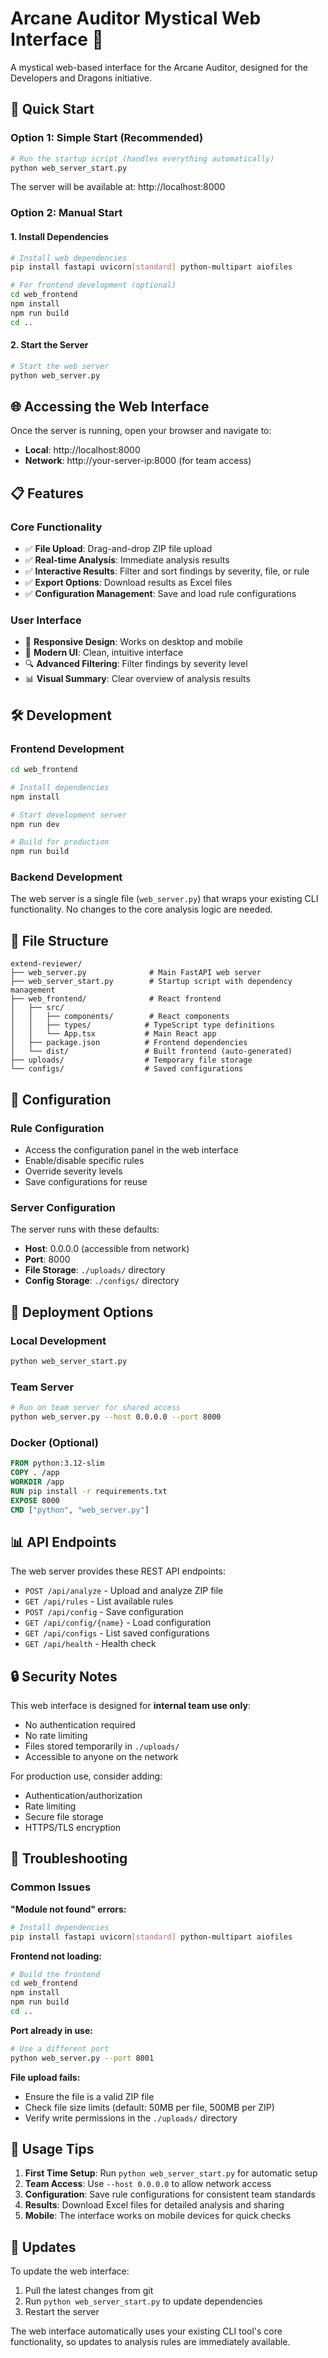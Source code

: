 # Arcane Auditor Mystical Web Interface 🔮

A mystical web-based interface for the Arcane Auditor, designed for the Developers and Dragons initiative.

## 🚀 Quick Start

### Option 1: Simple Start (Recommended)
```bash
# Run the startup script (handles everything automatically)
python web_server_start.py
```

The server will be available at: http://localhost:8000

### Option 2: Manual Start

#### 1. Install Dependencies
```bash
# Install web dependencies
pip install fastapi uvicorn[standard] python-multipart aiofiles

# For frontend development (optional)
cd web_frontend
npm install
npm run build
cd ..
```

#### 2. Start the Server
```bash
# Start the web server
python web_server.py
```

## 🌐 Accessing the Web Interface

Once the server is running, open your browser and navigate to:
- **Local**: http://localhost:8000
- **Network**: http://your-server-ip:8000 (for team access)

## 📋 Features

### Core Functionality
- ✅ **File Upload**: Drag-and-drop ZIP file upload
- ✅ **Real-time Analysis**: Immediate analysis results
- ✅ **Interactive Results**: Filter and sort findings by severity, file, or rule
- ✅ **Export Options**: Download results as Excel files
- ✅ **Configuration Management**: Save and load rule configurations

### User Interface
- 📱 **Responsive Design**: Works on desktop and mobile
- 🎨 **Modern UI**: Clean, intuitive interface
- 🔍 **Advanced Filtering**: Filter findings by severity level
- 📊 **Visual Summary**: Clear overview of analysis results

## 🛠️ Development

### Frontend Development
```bash
cd web_frontend

# Install dependencies
npm install

# Start development server
npm run dev

# Build for production
npm run build
```

### Backend Development
The web server is a single file (`web_server.py`) that wraps your existing CLI functionality. No changes to the core analysis logic are needed.

## 📁 File Structure

```
extend-reviewer/
├── web_server.py              # Main FastAPI web server
├── web_server_start.py        # Startup script with dependency management
├── web_frontend/              # React frontend
│   ├── src/
│   │   ├── components/        # React components
│   │   ├── types/            # TypeScript type definitions
│   │   └── App.tsx           # Main React app
│   ├── package.json          # Frontend dependencies
│   └── dist/                 # Built frontend (auto-generated)
├── uploads/                  # Temporary file storage
└── configs/                  # Saved configurations
```

## 🔧 Configuration

### Rule Configuration
- Access the configuration panel in the web interface
- Enable/disable specific rules
- Override severity levels
- Save configurations for reuse

### Server Configuration
The server runs with these defaults:
- **Host**: 0.0.0.0 (accessible from network)
- **Port**: 8000
- **File Storage**: `./uploads/` directory
- **Config Storage**: `./configs/` directory

## 🚀 Deployment Options

### Local Development
```bash
python web_server_start.py
```

### Team Server
```bash
# Run on team server for shared access
python web_server.py --host 0.0.0.0 --port 8000
```

### Docker (Optional)
```dockerfile
FROM python:3.12-slim
COPY . /app
WORKDIR /app
RUN pip install -r requirements.txt
EXPOSE 8000
CMD ["python", "web_server.py"]
```

## 📊 API Endpoints

The web server provides these REST API endpoints:

- `POST /api/analyze` - Upload and analyze ZIP file
- `GET /api/rules` - List available rules
- `POST /api/config` - Save configuration
- `GET /api/config/{name}` - Load configuration
- `GET /api/configs` - List saved configurations
- `GET /api/health` - Health check

## 🔒 Security Notes

This web interface is designed for **internal team use only**:
- No authentication required
- No rate limiting
- Files stored temporarily in `./uploads/`
- Accessible to anyone on the network

For production use, consider adding:
- Authentication/authorization
- Rate limiting
- Secure file storage
- HTTPS/TLS encryption

## 🐛 Troubleshooting

### Common Issues

**"Module not found" errors:**
```bash
# Install dependencies
pip install fastapi uvicorn[standard] python-multipart aiofiles
```

**Frontend not loading:**
```bash
# Build the frontend
cd web_frontend
npm install
npm run build
cd ..
```

**Port already in use:**
```bash
# Use a different port
python web_server.py --port 8001
```

**File upload fails:**
- Ensure the file is a valid ZIP file
- Check file size limits (default: 50MB per file, 500MB per ZIP)
- Verify write permissions in the `./uploads/` directory

## 📝 Usage Tips

1. **First Time Setup**: Run `python web_server_start.py` for automatic setup
2. **Team Access**: Use `--host 0.0.0.0` to allow network access
3. **Configuration**: Save rule configurations for consistent team standards
4. **Results**: Download Excel files for detailed analysis and sharing
5. **Mobile**: The interface works on mobile devices for quick checks

## 🔄 Updates

To update the web interface:
1. Pull the latest changes from git
2. Run `python web_server_start.py` to update dependencies
3. Restart the server

The web interface automatically uses your existing CLI tool's core functionality, so updates to analysis rules are immediately available.
